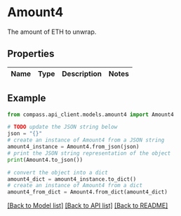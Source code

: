 # Amount4

The amount of ETH to unwrap.

## Properties

Name | Type | Description | Notes
------------ | ------------- | ------------- | -------------

## Example

```python
from compass.api_client.models.amount4 import Amount4

# TODO update the JSON string below
json = "{}"
# create an instance of Amount4 from a JSON string
amount4_instance = Amount4.from_json(json)
# print the JSON string representation of the object
print(Amount4.to_json())

# convert the object into a dict
amount4_dict = amount4_instance.to_dict()
# create an instance of Amount4 from a dict
amount4_from_dict = Amount4.from_dict(amount4_dict)
```
[[Back to Model list]](../README.md#documentation-for-models) [[Back to API list]](../README.md#documentation-for-api-endpoints) [[Back to README]](../README.md)


